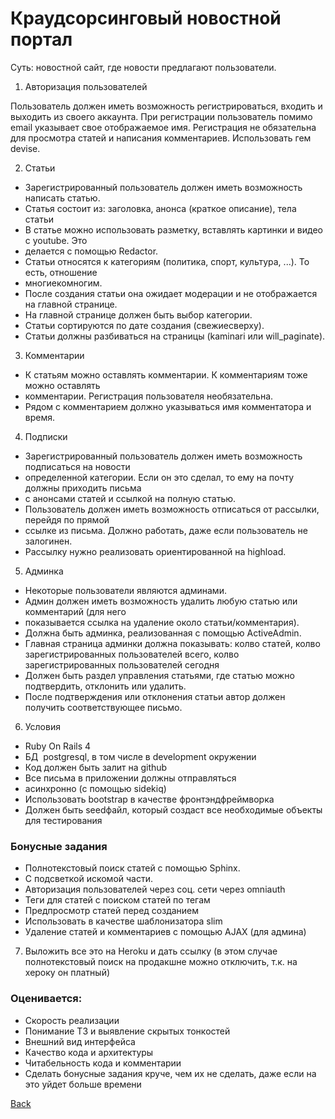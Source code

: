 
# Краудсорсинговый новостной портал

Суть: новостной сайт, где новости предлагают пользователи.

1. Авторизация пользователей

Пользователь должен иметь возможность регистрироваться, входить и выходить из своего аккаунта.
При регистрации пользователь помимо email указывает свое отображаемое имя.
Регистрация не обязательна для просмотра статей и написания комментариев.
Использовать гем devise.

2. Статьи
- Зарегистрированный пользователь должен иметь возможность написать статью.
- Статья состоит из: заголовка, анонса (краткое описание), тела статьи
- В статье можно использовать разметку, вставлять картинки и видео с youtube. Это
- делается с помощью Redactor.
- Статьи относятся к категориям (политика, спорт, культура, ...). То есть, отношение
- многие­ко­многим.
- После создания статьи она ожидает модерации и не отображается на главной странице.
- На главной странице должен быть выбор категории.
- Статьи сортируются по дате создания (свежие­сверху).
- Статьи должны разбиваться на страницы (kaminari или will_paginate).

3. Комментарии
- К статьям можно оставлять комментарии. К комментариям тоже можно оставлять
- комментарии. Регистрация пользователя необязательна.
- Рядом с комментарием должно указываться имя комментатора и время.

 4. Подписки
- Зарегистрированный пользователь должен иметь возможность подписаться на новости
- определенной категории. Если он это сделал, то ему на почту должны приходить письма
- с анонсами статей и ссылкой на полную статью.
- Пользователь должен иметь возможность отписаться от рассылки, перейдя по прямой
- ссылке из письма. Должно работать, даже если пользователь не залогинен.
- Рассылку нужно реализовать ориентированной на highload.

5. Админка
- Некоторые пользователи являются админами.
- Админ должен иметь возможность удалить любую статью или комментарий (для него
- показывается ссылка на удаление около статьи/комментария).
- Должна быть админка, реализованная с помощью ActiveAdmin.
- Главная страница админки должна показывать: кол­во статей, кол­во зарегистрированных пользователей всего, кол­во зарегистрированных пользователей сегодня
- Должен быть раздел управления статьями, где статью можно подтвердить, отклонить или удалить.
- После подтверждения или отклонения статьи автор должен получить соответствующее письмо.

6. Условия
- Ruby On Rails 4
- БД ­ postgresql, в том числе в development окружении
- Код должен быть залит на github
- Все письма в приложении должны отправляться
- асинхронно (с помощью sidekiq)
- Использовать bootstrap в качестве фронтэнд­фреймворка
- Должен быть seed­файл, который создаст все необходимые объекты для тестирования

### Бонусные задания

- Полнотекстовый поиск статей с помощью Sphinx.
- С подсветкой искомой части.
- Авторизация пользователей через соц. сети через omniauth
- Теги для статей с поиском статей по тегам
- Предпросмотр статей перед созданием
- Использовать в качестве шаблонизатора slim
- Удаление статей и комментариев с помощью AJAX (для админа)

7. Выложить все это на Heroku и дать ссылку (в этом случае полнотекстовый поиск на продакшне можно отключить, т.к. на хероку он платный)

### Оценивается:

- Скорость реализации
- Понимание ТЗ и выявление скрытых тонкостей
- Внешний вид интерфейса
- Качество кода и архитектуры
- Читабельность кода и комментарии
- Сделать бонусные задания круче, чем их не сделать, даже если на это уйдет больше времени

[Back](https://github.com/niten2/test_tasks)
